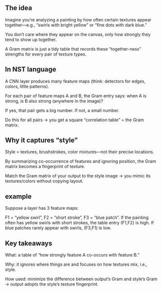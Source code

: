 ## The idea 

Imagine you’re analyzing a painting by how often certain textures appear together—e.g., “swirls with bright yellow” or “fine dots with dark blue.”

You don’t care where they appear on the canvas, only how strongly they tend to show up together.

A Gram matrix is just a tidy table that records these “together-ness” strengths for every pair of texture types.

## In NST language

A CNN layer produces many feature maps (think: detectors for edges, colors, little patterns).

For each pair of feature maps A and B, the Gram entry says: when A is strong, is B also strong (anywhere in the image)?

If yes, that pair gets a big number. If not, a small number.

Do this for all pairs → you get a square “correlation table” = the Gram matrix.

## Why it captures “style”

Style = textures, brushstrokes, color mixtures—not their precise locations.

By summarizing co-occurrence of features and ignoring position, the Gram matrix becomes a fingerprint of texture.

Match the Gram matrix of your output to the style image → you mimic its textures/colors without copying layout.

## example

Suppose a layer has 3 feature maps:

F1 = “yellow swirl”, F2 = “short stroke”, F3 = “blue patch”.
If the painting often has yellow swirls with short strokes, the table entry (F1,F2) is high.
If blue patches rarely appear with swirls, (F3,F1) is low.


## Key takeaways

What: a table of “how strongly feature A co-occurs with feature B.”

Why: it ignores where things are and focuses on how textures mix, i.e., style.

How used: minimize the difference between output’s Gram and style’s Gram → output adopts the style’s texture fingerprint.
